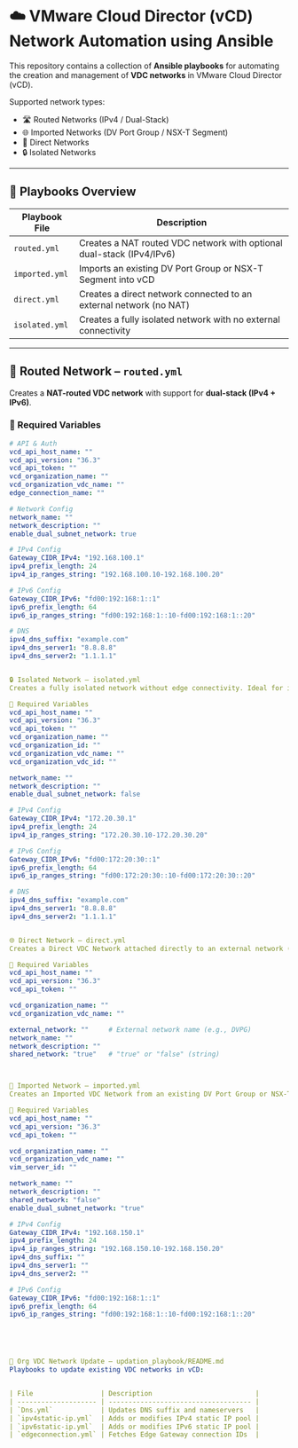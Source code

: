 # ☁️ VMware Cloud Director (vCD) Network Automation using Ansible

This repository contains a collection of **Ansible playbooks** for automating the creation and management of **VDC networks** in VMware Cloud Director (vCD).

Supported network types:

- 🛣️ Routed Networks (IPv4 / Dual-Stack)
- 🌐 Imported Networks (DV Port Group / NSX-T Segment)
- 🔗 Direct Networks
- 🔒 Isolated Networks

---

## 📁 Playbooks Overview

| Playbook File        | Description                                                               |
|----------------------|---------------------------------------------------------------------------|
| `routed.yml`         | Creates a NAT routed VDC network with optional dual-stack (IPv4/IPv6)     |
| `imported.yml`       | Imports an existing DV Port Group or NSX-T Segment into vCD               |
| `direct.yml`         | Creates a direct network connected to an external network (no NAT)        |
| `isolated.yml`       | Creates a fully isolated network with no external connectivity            |

---

## 🚀 Routed Network – `routed.yml`

Creates a **NAT-routed VDC network** with support for **dual-stack (IPv4 + IPv6)**.

### 🔧 Required Variables

```yaml
# API & Auth
vcd_api_host_name: ""
vcd_api_version: "36.3"
vcd_api_token: ""
vcd_organization_name: ""
vcd_organization_vdc_name: ""
edge_connection_name: ""

# Network Config
network_name: ""
network_description: ""
enable_dual_subnet_network: true

# IPv4 Config
Gateway_CIDR_IPv4: "192.168.100.1"
ipv4_prefix_length: 24
ipv4_ip_ranges_string: "192.168.100.10-192.168.100.20"

# IPv6 Config
Gateway_CIDR_IPv6: "fd00:192:168:1::1"
ipv6_prefix_length: 64
ipv6_ip_ranges_string: "fd00:192:168:1::10-fd00:192:168:1::20"

# DNS
ipv4_dns_suffix: "example.com"
ipv4_dns_server1: "8.8.8.8"
ipv4_dns_server2: "1.1.1.1"


🔒 Isolated Network – isolated.yml
Creates a fully isolated network without edge connectivity. Ideal for internal-only VM communication.

🔧 Required Variables
vcd_api_host_name: ""
vcd_api_version: "36.3"
vcd_api_token: ""
vcd_organization_name: ""
vcd_organization_id: ""
vcd_organization_vdc_name: ""
vcd_organization_vdc_id: ""

network_name: ""
network_description: ""
enable_dual_subnet_network: false

# IPv4 Config
Gateway_CIDR_IPv4: "172.20.30.1"
ipv4_prefix_length: 24
ipv4_ip_ranges_string: "172.20.30.10-172.20.30.20"

# IPv6 Config
Gateway_CIDR_IPv6: "fd00:172:20:30::1"
ipv6_prefix_length: 64
ipv6_ip_ranges_string: "fd00:172:20:30::10-fd00:172:20:30::20"

# DNS
ipv4_dns_suffix: "example.com"
ipv4_dns_server1: "8.8.8.8"
ipv4_dns_server2: "1.1.1.1"


🌐 Direct Network – direct.yml
Creates a Direct VDC Network attached directly to an external network (e.g., DV Port Group) without edge gateway.

🔧 Required Variables
vcd_api_host_name: ""
vcd_api_version: "36.3"
vcd_api_token: ""

vcd_organization_name: ""
vcd_organization_vdc_name: ""

external_network: ""     # External network name (e.g., DVPG)
network_name: ""
network_description: ""
shared_network: "true"   # "true" or "false" (string)



🔁 Imported Network – imported.yml
Creates an Imported VDC Network from an existing DV Port Group or NSX-T Segment. Supports dual-stack.

🔧 Required Variables
vcd_api_host_name: ""
vcd_api_version: "36.3"
vcd_api_token: ""

vcd_organization_name: ""
vcd_organization_vdc_name: ""
vim_server_id: ""

network_name: ""
network_description: ""
shared_network: "false"
enable_dual_subnet_network: "true"

# IPv4 Config
Gateway_CIDR_IPv4: "192.168.150.1"
ipv4_prefix_length: 24
ipv4_ip_ranges_string: "192.168.150.10-192.168.150.20"
ipv4_dns_suffix: ""
ipv4_dns_server1: ""
ipv4_dns_server2: ""

# IPv6 Config
Gateway_CIDR_IPv6: "fd00:192:168:1::1"
ipv6_prefix_length: 64
ipv6_ip_ranges_string: "fd00:192:168:1::10-fd00:192:168:1::20"





🔄 Org VDC Network Update – updation_playbook/README.md
Playbooks to update existing VDC networks in vCD:


| File                 | Description                          |
| -------------------- | ------------------------------------ |
| `Dns.yml`            | Updates DNS suffix and nameservers   |
| `ipv4static-ip.yml`  | Adds or modifies IPv4 static IP pool |
| `ipv6static-ip.yml`  | Adds or modifies IPv6 static IP pool |
| `edgeconnection.yml` | Fetches Edge Gateway connection IDs  |
